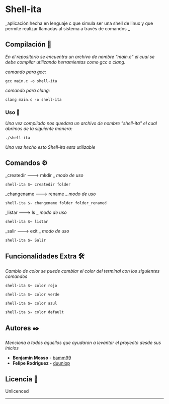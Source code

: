 # Shell-ita

_aplicación hecha en lenguaje c que simula ser una shell de linux y que permite realizar llamadas al sistema a través de comandos _

## Compilación 🚀

_En el repositorio se encuentra un archivo de nombre "main.c" el cual se debe compilar utilizando herramientas como gcc o clang._


_comando para gcc:_

```
gcc main.c -o shell-ita
```
_comando para clang:_

```
clang main.c -o shell-ita
```

### Uso 🔧

_Una vez compilado nos quedara un archivo de nombre "shell-ita" el cual abrimos de la siguiente manera:_

```
./shell-ita
```

_Una vez hecho esto Shell-ita esta utilizable_

## Comandos ⚙️

_createdir --->  mkdir _
_modo de uso_

```
shell-ita $~ createdir folder
```
_changename ---> rename _
_modo de uso_

```
shell-ita $~ changename folder folder_renamed
```

_listar --->  ls _
_modo de uso_

```
shell-ita $~ listar
```
_salir --->  exit _
_modo de uso_

```
shell-ita $~ Salir
```

## Funcionalidades Extra 🛠️

_Cambio de color_
_se puede cambiar el color del terminal con los siguientes comandos_

```
shell-ita $~ color rojo
```
```
shell-ita $~ color verde
```
```
shell-ita $~ color azul
```
```
shell-ita $~ color default
```


## Autores ✒️

_Menciona a todos aquellos que ayudaron a levantar el proyecto desde sus inicios_

* **Benjamin Mosso** - [bamm99](https://github.com/bamm99)
* **Felipe Rodríguez** - [duunlop](https://github.com/duunlop)

## Licencia 📄

Unlicenced

---
